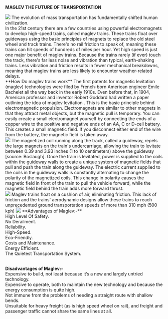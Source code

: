 **MAGLEV THE FUTURE OF TRANSPORTATION**

<img src="https://media.hswstatic.com/eyJidWNrZXQiOiJjb250ZW50Lmhzd3N0YXRpYy5jb20iLCJrZXkiOiJnaWZcL21hZ2xldi10cmFpbi5qcGciLCJlZGl0cyI6eyJyZXNpemUiOnsid2lkdGgiOjgyOH0sInRvRm9ybWF0IjoiYXZpZiJ9fQ==" />
The evolution of mass transportation has fundamentally shifted human civilization.<br>
In the 21st century there are a few countries using powerful electromagnets to develop high-speed trains, called maglev trains. These trains float over guideways using the basic principles of magnets to replace the old steel wheel and track trains. There's no rail friction to speak of, meaning these trains can hit speeds of hundreds of miles per hour.
Yet high speed is just one major benefit of maglev trains. Because the trains rarely (if ever) touch the track, there's far less noise and vibration than typical, earth-shaking trains. Less vibration and friction results in fewer mechanical breakdowns, meaning that maglev trains are less likely to encounter weather-related delays.
<br>
**How Do maglev trains work**
The first patents for magnetic levitation (maglev) technologies were filed by French-born American engineer Emile Bachelet all the way back in the early 1910s. Even before that, in 1904, American professor and inventor Robert Goddard had written a paper outlining the idea of maglev levitation .
This is the basic principle behind electromagnetic propulsion. Electromagnets are similar to other magnets in that they attract metal objects, but the magnetic pull is temporary. You can easily create a small electromagnet yourself by connecting the ends of a copper wire to the positive and negative ends of an AA, C or D-cell battery. This creates a small magnetic field. If you disconnect either end of the wire from the battery, the magnetic field is taken away.
<br>
<img src="https://media.hswstatic.com/eyJidWNrZXQiOiJjb250ZW50Lmhzd3N0YXRpYy5jb20iLCJrZXkiOiJnaWZcL21hZ2xldi10cmFjay5naWYiLCJlZGl0cyI6eyJyZXNpemUiOnsid2lkdGgiOjI5MH0sInRvRm9ybWF0IjoiYXZpZiJ9fQ==" />
The magnetized coil running along the track, called a guideway, repels the large magnets on the train's undercarriage, allowing the train to levitate between 0.39 and 3.93 inches (1 to 10 centimeters) above the guideway [source: Boslaugh]. Once the train is levitated, power is supplied to the coils within the guideway walls to create a unique system of magnetic fields that pull and push the train along the guideway. The electric current supplied to the coils in the guideway walls is constantly alternating to change the polarity of the magnetized coils. This change in polarity causes the magnetic field in front of the train to pull the vehicle forward, while the magnetic field behind the train adds more forward thrust.<br>
<img src="https://images.vexels.com/media/users/3/77805/preview/b89db9132e91c49f2e3dd48c368b6af0-maglev-train-infographic.jpg" />
Maglev trains float on a cushion of air, eliminating friction. This lack of friction and the trains' aerodynamic designs allow these trains to reach unprecedented ground transportation speeds of more than 310 mph (500 kph)

<img src="https://www.energy.gov/sites/default/files/diagram-final.jpg" />
**Advantages of Maglev:-**<br>
High Level Of Safety.<br>
No Derailment.<br>
Reliability. <br>
High-Speed. <br>
Eco-Friendly. <br>
Costs and Maintenance. <br>
Energy Efficient. <br>
The Quietest Transportation System.<br>
<br>

**Disadvantages of Maglev:-**<br>
Expensive to build, not least because it’s a new and largely untried technology.<br>
Expensive to operate, both to maintain the new technology and because the energy consumption is quite high.<br>
Not immune from the problems of needing a straight route with shallow bends.<br>
Unsuitable for heavy freight (as is high speed wheel on rail), and freight and passenger traffic cannot share the same lines at all.<br>
